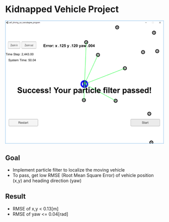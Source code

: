 # **Kidnapped Vehicle Project**

![simulator screen capture](./images/sim_result.png)
## Goal
- Implement particle filter to localize the moving vehicle
- To pass, get low RMSE (Root Mean Square Error) of vehicle position (x,y) and heading direction (yaw)

## Result
- RMSE of x,y < 0.13[m]
- RMSE of yaw <= 0.04[rad]
